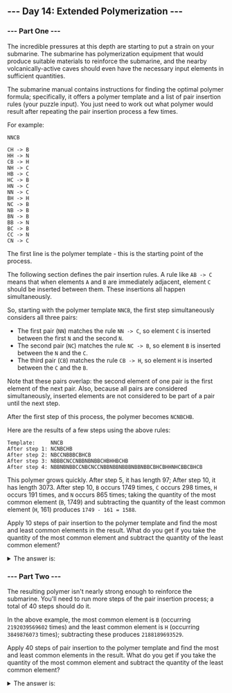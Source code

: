 ## --- Day 14: Extended Polymerization ---

### --- Part One ---

The incredible pressures at this depth are starting to put a strain on your submarine. The submarine has polymerization
equipment that would produce suitable materials to reinforce the submarine, and the nearby volcanically-active caves
should even have the necessary input elements in sufficient quantities.

The submarine manual contains instructions for finding the optimal polymer formula; specifically, it offers a polymer
template and a list of pair insertion rules (your puzzle input). You just need to work out what polymer would result
after repeating the pair insertion process a few times.

For example:

```
NNCB

CH -> B
HH -> N
CB -> H
NH -> C
HB -> C
HC -> B
HN -> C
NN -> C
BH -> H
NC -> B
NB -> B
BN -> B
BB -> N
BC -> B
CC -> N
CN -> C
```

The first line is the polymer template - this is the starting point of the process.

The following section defines the pair insertion rules. A rule like `AB -> C` means that when elements `A` and `B` are
immediately adjacent, element `C` should be inserted between them. These insertions all happen simultaneously.

So, starting with the polymer template `NNCB`, the first step simultaneously considers all three pairs:

- The first pair (`NN`) matches the rule `NN -> C`, so element `C` is inserted between the first `N` and the second `N`.
- The second pair (`NC`) matches the rule `NC -> B`, so element `B` is inserted between the `N` and the `C`.
- The third pair (`CB`) matches the rule `CB -> H`, so element `H` is inserted between the `C` and the `B`.

Note that these pairs overlap: the second element of one pair is the first element of the next pair. Also, because all
pairs are considered simultaneously, inserted elements are not considered to be part of a pair until the next step.

After the first step of this process, the polymer becomes `NCNBCHB`.

Here are the results of a few steps using the above rules:

```
Template:     NNCB
After step 1: NCNBCHB
After step 2: NBCCNBBBCBHCB
After step 3: NBBBCNCCNBBNBNBBCHBHHBCHB
After step 4: NBBNBNBBCCNBCNCCNBBNBBNBBBNBBNBBCBHCBHHNHCBBCBHCB
```

This polymer grows quickly. After step 5, it has length 97; After step 10, it has length 3073. After step 10, `B` occurs
1749 times, `C` occurs 298 times, `H` occurs 191 times, and `N` occurs 865 times; taking the quantity of the most common
element (`B`, 1749) and subtracting the quantity of the least common element (`H`, 161) produces `1749 - 161 = 1588`.

Apply 10 steps of pair insertion to the polymer template and find the most and least common elements in the result. What
do you get if you take the quantity of the most common element and subtract the quantity of the least common element?

<details>
  	<summary>The answer is:</summary>
	2345
</details>

### --- Part Two ---

The resulting polymer isn't nearly strong enough to reinforce the submarine. You'll need to run more steps of the pair
insertion process; a total of 40 steps should do it.

In the above example, the most common element is `B` (occurring `2192039569602` times) and the least common element
is `H` (occurring `3849876073` times); subtracting these produces `2188189693529`.

Apply 40 steps of pair insertion to the polymer template and find the most and least common elements in the result. What
do you get if you take the quantity of the most common element and subtract the quantity of the least common element?

<details>
  	<summary>The answer is:</summary>
	2432786807053
</details>
